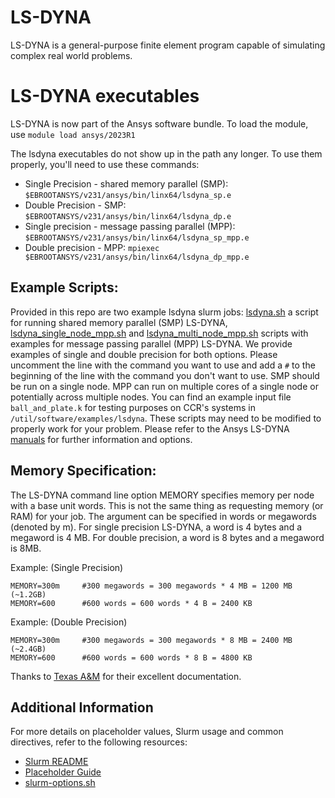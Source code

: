 # LS-DYNA  

  LS-DYNA is a general-purpose finite element program capable of simulating complex real world problems. 

# LS-DYNA executables

LS-DYNA is now part of the Ansys software bundle. To load the module, use `module load ansys/2023R1` 

The lsdyna executables do not show up in the path any longer. To use them properly, you'll need to use these commands:

- Single Precision - shared memory parallel (SMP): `$EBROOTANSYS/v231/ansys/bin/linx64/lsdyna_sp.e`
- Double Precision - SMP: `$EBROOTANSYS/v231/ansys/bin/linx64/lsdyna_dp.e`
- Single precision - message passing parallel (MPP): `$EBROOTANSYS/v231/ansys/bin/linx64/lsdyna_sp_mpp.e`
- Double precision - MPP: `mpiexec $EBROOTANSYS/v231/ansys/bin/linx64/lsdyna_dp_mpp.e`

## Example Scripts:  

Provided in this repo are two example lsdyna slurm jobs: [lsdyna.sh](./lsdyna_single_node_smp.sh) a script for running shared memory parallel (SMP) LS-DYNA, [lsdyna_single_node_mpp.sh](./lsdyna_single_node_smp.sh) and [lsdyna_multi_node_mpp.sh](./lsdyna_multi_node_mpp.sh) scripts with examples for message passing parallel (MPP) LS-DYNA.  We provide examples of single and double precision for both options.  Please uncomment the line with the command you want to use and add a `#` to the beginning of the line with the command you don't want to use.  SMP should be run on a single node.  MPP can run on multiple cores of a single node or potentially across multiple nodes.  You can find an example input file `ball_and_plate.k` for testing purposes on CCR's systems in `/util/software/examples/lsdyna`.  These scripts may need to be modified to properly work for your problem.  Please refer to the Ansys LS-DYNA [manuals](https://lsdyna.ansys.com/manuals/) for further information and options.

## Memory Specification:  

The LS-DYNA command line option MEMORY specifies memory per node with a base unit words. This is not the same thing as requesting memory (or RAM) for your job.  The argument can be specified in words or megawords (denoted by m). For single precision LS-DYNA, a word is 4 bytes and a megaword is 4 MB. For double precision, a word is 8 bytes and a megaword is 8MB.

Example: (Single Precision)

```
MEMORY=300m     #300 megawords = 300 megawords * 4 MB = 1200 MB (~1.2GB)
MEMORY=600      #600 words = 600 words * 4 B = 2400 KB
```

Example: (Double Precision)

```
MEMORY=300m     #300 megawords = 300 megawords * 8 MB = 2400 MB (~2.4GB)
MEMORY=600      #600 words = 600 words * 8 B = 4800 KB
```

Thanks to [Texas A&M](https://hprc.tamu.edu/kb/Software/LST/ls-dyna/) for their excellent documentation.

## Additional Information

For more details on placeholder values, Slurm usage and common directives, refer to the following resources:

- [Slurm README](../../README.md)
- [Placeholder Guide](../../README.md#placeholders)
- [slurm-options.sh](../../slurm-options.sh)
